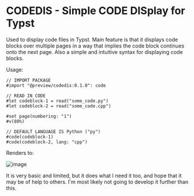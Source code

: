 # CODEDIS - Simple CODE DISplay for Typst

Used to display code files in Typst. Main feature is that it displays code blocks over multiple pages in a way that implies the code block continues onto the next page. Also a simple and intuitive syntax for displaying code blocks.

Usage:

```typ
// IMPORT PACKAGE
#import "@preview/codedis:0.1.0": code

// READ IN CODE
#let codeblock-1 = read("some_code.py")
#let codeblock-2 = read("some_code.cpp")

#set page(numbering: "1")
#v(80%)

// DEFAULT LANGUAGE IS Python ("py")
#code(codeblock-1)
#code(codeblock-2, lang: "cpp")
```

Renders to: 

![image](https://github.com/AugustinWinther/codedis/assets/30674646/76bb13d5-adc8-457f-bd55-53e3fd5c5df7)


It is very basic and limited, but it does what I need it too, and hope that it may be of help to others. I'm most likely not going to develop it further than this.

